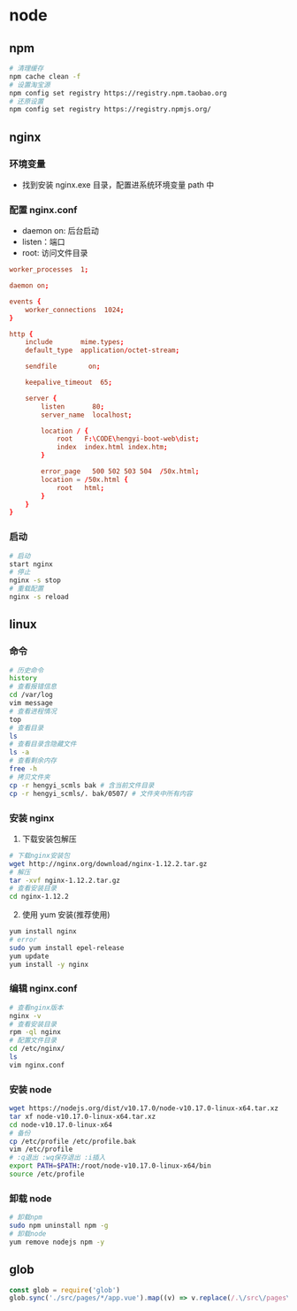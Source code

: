 # node

## npm

```bash
# 清理缓存
npm cache clean -f
# 设置淘宝源
npm config set registry https://registry.npm.taobao.org
# 还原设置
npm config set registry https://registry.npmjs.org/
```

## nginx

### 环境变量

- 找到安装 nginx.exe 目录，配置进系统环境变量 path 中

### 配置 nginx.conf

- daemon on: 后台启动
- listen：端口
- root: 访问文件目录

```conf {3,18,22}
worker_processes  1;

daemon on;

events {
    worker_connections  1024;
}

http {
    include       mime.types;
    default_type  application/octet-stream;

    sendfile        on;

    keepalive_timeout  65;

    server {
        listen       80;
        server_name  localhost;

        location / {
            root   F:\CODE\hengyi-boot-web\dist;
            index  index.html index.htm;
        }

        error_page   500 502 503 504  /50x.html;
        location = /50x.html {
            root   html;
        }
    }
}
```

### 启动

```bash
# 启动
start nginx
# 停止
nginx -s stop
# 重载配置
nginx -s reload
```

## linux

### 命令

```bash
# 历史命令
history
# 查看报错信息
cd /var/log
vim message
# 查看进程情况
top
# 查看目录
ls
# 查看目录含隐藏文件
ls -a
# 查看剩余内存
free -h
# 拷贝文件夹
cp -r hengyi_scmls bak # 含当前文件目录
cp -r hengyi_scmls/. bak/0507/ # 文件夹中所有内容
```

### 安装 nginx

1. 下载安装包解压

```bash
# 下载nginx安装包
wget http://nginx.org/download/nginx-1.12.2.tar.gz
# 解压
tar -xvf nginx-1.12.2.tar.gz
# 查看安装目录
cd nginx-1.12.2
```

2. 使用 yum 安装(推荐使用)

```bash
yum install nginx
# error
sudo yum install epel-release
yum update
yum install -y nginx
```

### 编辑 nginx.conf

```bash
# 查看nginx版本
nginx -v
# 查看安装目录
rpm -ql nginx
# 配置文件目录
cd /etc/nginx/
ls
vim nginx.conf
```

### 安装 node

```bash
wget https://nodejs.org/dist/v10.17.0/node-v10.17.0-linux-x64.tar.xz
tar xf node-v10.17.0-linux-x64.tar.xz
cd node-v10.17.0-linux-x64
# 备份
cp /etc/profile /etc/profile.bak
vim /etc/profile
# :q退出 :wq保存退出 :i插入
export PATH=$PATH:/root/node-v10.17.0-linux-x64/bin
source /etc/profile
```

### 卸载 node

```bash
# 卸载npm
sudo npm uninstall npm -g
# 卸载node
yum remove nodejs npm -y
```

## glob

```js
const glob = require('glob')
glob.sync('./src/pages/*/app.vue').map((v) => v.replace(/.\/src\/pages\/(\w+)\/app.vue/, '$1')) // => 匹配页面名称
```
